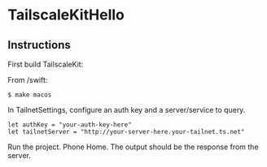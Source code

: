 # TailscaleKitHello

## Instructions

First build TailscaleKit:

From /swift:
```
$ make macos
```

In TailnetSettings, configure an auth key and a server/service to query.

```
let authKey = "your-auth-key-here"
let tailnetServer = "http://your-server-here.your-tailnet.ts.net"
```

Run the project.  Phone Home.  The output should be the response from the server.
